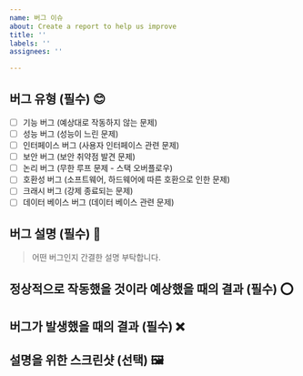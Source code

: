 ```yaml
---
name: 버그 이슈
about: Create a report to help us improve
title: ''
labels: ''
assignees: ''

---
```


## 버그 유형 (필수) 😊

- [ ] 기능 버그 (예상대로 작동하지 않는 문제)
- [ ] 성능 버그 (성능이 느린 문제)
- [ ] 인터페이스 버그 (사용자 인터페이스 관련 문제)
- [ ] 보안 버그 (보안 취약점 발견 문제)
- [ ] 논리 버그 (무한 루프 문제 - 스택 오버플로우)
- [ ] 호환성 버그 (소프트웨어, 하드웨어에 따른 호환으로 인한 문제)
- [ ] 크래시 버그 (강제 종료되는 문제)
- [ ] 데이터 베이스 버그 (데이터 베이스 관련 문제)

## 버그 설명 (필수) 💬
> 어떤 버그인지 간결한 설명 부탁합니다.

## 정상적으로 작동했을 것이라 예상했을 때의 결과 (필수) ⭕

## 버그가 발생했을 때의 결과 (필수) ❌

## 설명을 위한 스크린샷 (선택) 🖼

